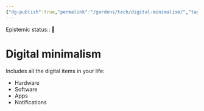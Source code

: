 ```yaml
---
{"dg-publish":true,"permalink":"/gardens/tech/digital-minimalism/","tags":["digital-garden"]}
---
```


Epistemic status:: 🌱

# Digital minimalism


Includes all the digital items in your life:
- Hardware
- Software
- Apps
- Notifications